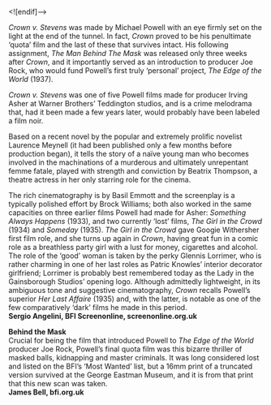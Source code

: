 


<![endif]-->

_Crown v. Stevens_ was made by Michael Powell with an eye firmly set on the light at the end of the tunnel. In fact, _Crown_ proved to be his penultimate ‘quota’ film and the last of these that survives intact. His following assignment, _The Man Behind The Mask_ was released only three weeks after _Crown_, and it importantly served as an introduction to producer Joe Rock, who would fund Powell’s first truly ‘personal’ project, _The Edge of the World_ (1937).

_Crown v. Stevens_ was one of five Powell films made for producer Irving Asher at Warner Brothers’ Teddington studios, and is a crime melodrama that, had it been made a few years later, would probably have been labeled a film noir.

Based on a recent novel by the popular and extremely prolific novelist Laurence Meynell (it had been published only a few months before production began), it tells the story of a naïve young man who becomes involved in the machinations of a murderous and ultimately unrepentant femme fatale, played with strength and conviction by Beatrix Thompson, a theatre actress in her only starring role for the cinema.

The rich cinematography is by Basil Emmott and the screenplay is a typically polished effort by Brock Williams; both also worked in the same capacities on three earlier films Powell had made for Asher: _Something Always Happens_ (1933), and two currently ‘lost’ films, _The Girl in the Crowd_ (1934) and _Someday_ (1935). _The Girl in the Crowd_ gave Googie Withersher first film role, and she turns up again in _Crown_, having great fun in a comic role as a breathless party girl with a lust for money, cigarettes and alcohol. The role of the ‘good’ woman is taken by the perky Glennis Lorrimer, who is rather charming in one of her last roles as Patric Knowles’ interior decorator girlfriend; Lorrimer is probably best remembered today as the Lady in the Gainsborough Studios’ opening logo. Although admittedly lightweight, in its ambiguous tone and suggestive cinematography, _Crown_ recalls Powell’s superior _Her Last Affaire_ (1935) and, with the latter, is notable as one of the few comparatively ‘dark’ films he made in this period.  
**Sergio Angelini, BFI Screenonline, screenonline.org.uk**  

**Behind the Mask**  
Crucial for being the film that introduced Powell to _The Edge of the World_ producer Joe Rock, Powell’s final quota film was this bizarre thriller of masked balls, kidnapping and master criminals. It was long considered lost and listed on the BFI’s ‘Most Wanted’ list, but a 16mm print of a truncated version survived at the George Eastman Museum, and it is from that print that this new scan was taken.  
**James Bell, bfi.org.uk**  
<!--stackedit_data:
eyJoaXN0b3J5IjpbMTI5NDk4NDQ5OF19
-->